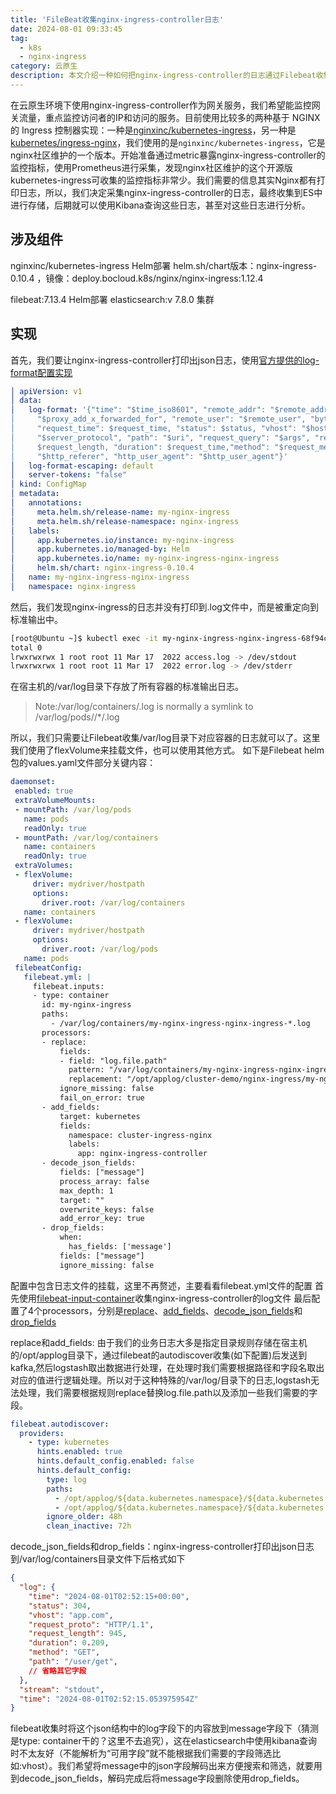 ```yaml
---
title: 'FileBeat收集nginx-ingress-controller日志'
date: 2024-08-01 09:33:45
tag:
  - k8s
  - nginx-ingress
category: 云原生
description: 本文介绍一种如何把nginx-ingress-controller的日志通过Filebeat收集，最终到ES中查看。
---
```


在云原生环境下使用nginx-ingress-controller作为网关服务，我们希望能监控网关流量，重点监控访问者的IP和访问的服务。目前使用比较多的两种基于 NGINX 的 Ingress 控制器实现：一种是[nginxinc/kubernetes-ingress](https://github.com/nginxinc/kubernetes-ingress)，另一种是[kubernetes/ingress-nginx](https://github.com/kubernetes/ingress-nginx)，我们使用的是`nginxinc/kubernetes-ingress`，它是nginx社区维护的一个版本。开始准备通过metric暴露nginx-ingress-controller的监控指标，使用Prometheus进行采集，发现nginx社区维护的这个开源版kubernetes-ingress可收集的监控指标非常少。我们需要的信息其实Nginx都有打印日志，所以，我们决定采集nginx-ingress-controller的日志，最终收集到ES中进行存储，后期就可以使用Kibana查询这些日志，甚至对这些日志进行分析。

<!-- more -->

## 涉及组件

nginxinc/kubernetes-ingress Helm部署
helm.sh/chart版本：nginx-ingress-0.10.4 ，镜像：deploy.bocloud.k8s/nginx/nginx-ingress:1.12.4 

filebeat:7.13.4 Helm部署
elasticsearch:v 7.8.0 集群

## 实现
首先，我们要让nginx-ingress-controller打印出json日志，使用[官方提供的log-format配置实现](https://docs.nginx.com/nginx-ingress-controller/configuration/global-configuration/configmap-resource/#logging)
```yaml
│ apiVersion: v1                                                                                                                                                                                  
│ data:                                                                                                                                                                                           
│   log-format: '{"time": "$time_iso8601", "remote_addr": "$remote_addr", "x_forwarded_for":                                                                                                      
│     "$proxy_add_x_forwarded_for", "remote_user": "$remote_user", "bytes_sent": $bytes_sent,                                                                                                     
│     "request_time": $request_time, "status": $status, "vhost": "$host", "request_proto":                                                                                                        
│     "$server_protocol", "path": "$uri", "request_query": "$args", "request_length":                                                                                                             
│     $request_length, "duration": $request_time,"method": "$request_method", "http_referrer":                                                                                                    
│     "$http_referer", "http_user_agent": "$http_user_agent"}'                                                                                                                                    
│   log-format-escaping: default                                                                                                                                                                  
│   server-tokens: "false"                                                                                                                                                                        
│ kind: ConfigMap                                                                                                                                                                                 
│ metadata:                                                                                                                                                                                       
│   annotations:                                                                                                                                                                                  
│     meta.helm.sh/release-name: my-nginx-ingress                                                                                                                                                
│     meta.helm.sh/release-namespace: nginx-ingress                                                                                                                                               
│   labels:                                                                                                                                                                                       
│     app.kubernetes.io/instance: my-nginx-ingress                                                                                                                                               
│     app.kubernetes.io/managed-by: Helm                                                                                                                                                          
│     app.kubernetes.io/name: my-nginx-ingress-nginx-ingress                                                                                                                                     
│     helm.sh/chart: nginx-ingress-0.10.4                                                                                                                                                         
│   name: my-nginx-ingress-nginx-ingress                                                                                                                                                         
│   namespace: nginx-ingress                                                                                                                                                                       
```
然后，我们发现nginx-ingress的日志并没有打印到.log文件中，而是被重定向到标准输出中。
```bash
[root@Ubuntu ~]$ kubectl exec -it my-nginx-ingress-nginx-ingress-68f94c8866-99p4d -- ls -l /var/log/nginx
total 0
lrwxrwxrwx 1 root root 11 Mar 17  2022 access.log -> /dev/stdout
lrwxrwxrwx 1 root root 11 Mar 17  2022 error.log -> /dev/stderr
```
在宿主机的/var/log目录下存放了所有容器的标准输出日志。

> Note:/var/log/containers/.log is normally a symlink to /var/log/pods//*/.log

所以，我们只需要让Filebeat收集/var/log目录下对应容器的日志就可以了。这里我们使用了flexVolume来挂载文件，也可以使用其他方式。
如下是Filebeat helm包的values.yaml文件部分关键内容：

```yaml
daemonset:
 enabled: true
 extraVolumeMounts:
 - mountPath: /var/log/pods
   name: pods
   readOnly: true
 - mountPath: /var/log/containers
   name: containers
   readOnly: true
 extraVolumes:
 - flexVolume:
     driver: mydriver/hostpath
     options:
       driver.root: /var/log/containers
   name: containers
 - flexVolume:
     driver: mydriver/hostpath
     options:
       driver.root: /var/log/pods
   name: pods
 filebeatConfig:
   filebeat.yml: |
     filebeat.inputs:
     - type: container
       id: my-nginx-ingress
       paths:
         - /var/log/containers/my-nginx-ingress-nginx-ingress-*.log
       processors:
       - replace:
           fields:
           - field: "log.file.path"
             pattern: "/var/log/containers/my-nginx-ingress-nginx-ingress-"
             replacement: "/opt/applog/cluster-demo/nginx-ingress/my-nginx-ingress/nginx-ingress-"
           ignore_missing: false
           fail_on_error: true
       - add_fields:
           target: kubernetes
           fields:
             namespace: cluster-ingress-nginx
             labels:
               app: nginx-ingress-controller
       - decode_json_fields:
           fields: ["message"]
           process_array: false
           max_depth: 1
           target: ""
           overwrite_keys: false
           add_error_key: true
       - drop_fields:
           when:
             has_fields: ['message']
           fields: ["message"]
           ignore_missing: false
```

配置中包含日志文件的挂载，这里不再赘述，主要看看filebeat.yml文件的配置
首先使用[filebeat-input-container](https://www.elastic.co/guide/en/beats/filebeat/7.17/filebeat-input-container.html)收集nginx-ingress-controller的log文件
最后配置了4个processors，分别是[replace](https://www.elastic.co/guide/en/beats/filebeat/8.14/replace-fields.html)、[add_fields](https://www.elastic.co/guide/en/beats/filebeat/7.17/add-fields.html)、[decode_json_fields](https://www.elastic.co/guide/en/beats/filebeat/7.17/decode-json-fields.html)和[drop_fields](https://www.elastic.co/guide/en/beats/filebeat/7.17/drop-fields.html)

replace和add_fields: 由于我们的业务日志大多是指定目录规则存储在宿主机的/opt/applog目录下，通过filebeat的autodiscover收集(如下配置)后发送到kafka,然后logstash取出数据进行处理，在处理时我们需要根据路径和字段名取出对应的值进行逻辑处理。所以对于这种特殊的/var/log/目录下的日志,logstash无法处理，我们需要根据规则replace替换log.file.path以及添加一些我们需要的字段。
```yaml
filebeat.autodiscover:
  providers:
    - type: kubernetes
      hints.enabled: true
      hints.default_config.enabled: false
      hints.default_config:
        type: log
        paths:
          - /opt/applog/${data.kubernetes.namespace}/${data.kubernetes.labels.app}/${data.kubernetes.pod.name}/**/*.log
          - /opt/applog/${data.kubernetes.namespace}/${data.kubernetes.labels.app}/${data.kubernetes.pod.name}/**/*.json
        ignore_older: 48h
        clean_inactive: 72h
```
decode_json_fields和drop_fields：nginx-ingress-controller打印出json日志到/var/log/containers目录文件下后格式如下
```json
{
  "log": {
    "time": "2024-08-01T02:52:15+00:00",
    "status": 304,
    "vhost": "app.com",
    "request_proto": "HTTP/1.1",
    "request_length": 945,
    "duration": 0.209,
    "method": "GET",
    "path": "/user/get",
    // 省略其它字段
  },
  "stream": "stdout",
  "time": "2024-08-01T02:52:15.053975954Z"
}
```
filebeat收集时将这个json结构中的log字段下的内容放到message字段下（猜测是type: container干的？这里不去追究），这在elasticsearch中使用kibana查询时不太友好（不能解析为“可用字段”就不能根据我们需要的字段筛选比如:vhost）。我们希望将message中的json字段解码出来方便搜索和筛选，就要用到decode_json_fields，解码完成后将message字段删除使用drop_fields。
